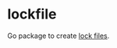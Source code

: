 lockfile
========
Go package to create [lock files](https://en.wikipedia.org/wiki/File_locking#Lock_files). 
